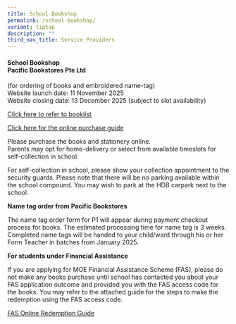 ```yaml
---
title: School Bookshop
permalink: /school-bookshop/
variant: tiptap
description: ""
third_nav_title: Service Providers
---
```

<h4><strong>School Bookshop </strong><br><strong>Pacific Bookstores Pte Ltd</strong></h4>
<p>(for ordering of books and embroidered name-tag)
<br>Website launch date: 11 November 2025
<br>Website closing date: 13 December 2025 (subject to slot availability)</p>
<p><a href="/files/P1 Orientation 2025/2025/PRIMARY_1_BOOKLIST_FOR_YEAR_2026.pdf" rel="noopener nofollow" target="_blank">Click here to refer to booklist</a>
</p>
<p><a href="/files/P1 Orientation 2025/gdps_online_purchase_guide.pdf" rel="noopener nofollow" target="_blank">Click here for the online purchase guide</a>
</p>
<p>Please purchase the books and stationery online.
<br>Parents may opt for home-delivery or select from available timeslots for
self-collection in school.</p>
<p>For self-collection in school, please show your collection appointment
to the security guards. Please note that there will be no parking available
within the school compound. You may wish to park at the HDB carpark next
to the school.</p>
<p><strong>Name tag order from Pacific Bookstores</strong>
</p>
<p>The name tag order form for P1 will appear during payment checkout process
for books. The estimated processing time for name tag is 3 weeks. Completed
name tags will be handed to your child/ward through his or her Form Teacher
in batches from January 2025.</p>
<p><strong>For students under Financial Assistance</strong>
</p>
<p>If you are applying for MOE Financial Assistance Scheme (FAS), please
do not make any books purchase until school has contacted you about your
FAS application outcome and provided you with the FAS access code for the
books. You may refer to the attached guide for the steps to make the redemption
using the FAS access code.</p>
<p><a href="/files/P1 Orientation 2025/fas online redemption guide 2024.pdf" rel="noopener nofollow" target="_blank">FAS Online Redemption Guide</a>
</p>